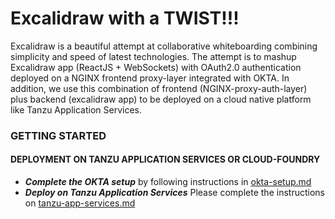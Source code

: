 # Excalidraw with a TWIST!!!
Excalidraw is a beautiful attempt at collaborative whiteboarding combining simplicity and speed of latest technologies. The attempt is to mashup Excalidraw app (ReactJS + WebSockets) with OAuth2.0 authentication deployed on a NGINX frontend proxy-layer integrated with OKTA. In addition, we use this combination of frontend (NGINX-proxy-auth-layer) plus backend (excalidraw app) to be deployed on a cloud native platform like Tanzu Application Services.

### GETTING STARTED 

#### DEPLOYMENT ON TANZU APPLICATION SERVICES OR CLOUD-FOUNDRY 

* ***Complete the OKTA setup*** by following instructions in [okta-setup.md](/okta-setup.md)
* ***Deploy on Tanzu Application Services*** Please complete the instructions on [tanzu-app-services.md](/tanzu-app-services.md)
